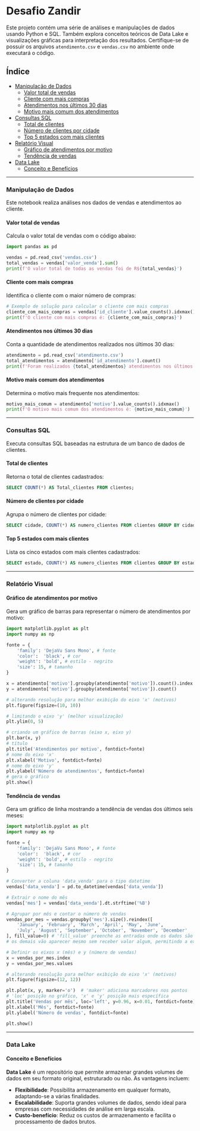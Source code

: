 # Desafio Zandir

Este projeto contém uma série de análises e manipulações de dados usando Python e SQL. Também explora conceitos teóricos de Data Lake e visualizações gráficas para interpretação dos resultados. Certifique-se de possuir os arquivos `atendimento.csv` e `vendas.csv` no ambiente onde executará o código.

## Índice

- [Manipulação de Dados](#manipulação-de-dados)
  - [Valor total de vendas](#valor-total-de-vendas)
  - [Cliente com mais compras](#cliente-com-mais-compras)
  - [Atendimentos nos últimos 30 dias](#atendimentos-nos-últimos-30-dias)
  - [Motivo mais comum dos atendimentos](#motivo-mais-comum-dos-atendimentos)
- [Consultas SQL](#consultas-sql)
  - [Total de clientes](#total-de-clientes)
  - [Número de clientes por cidade](#número-de-clientes-por-cidade)
  - [Top 5 estados com mais clientes](#top-5-estados-com-mais-clientes)
- [Relatório Visual](#relatório-visual)
  - [Gráfico de atendimentos por motivo](#gráfico-de-atendimentos-por-motivo)
  - [Tendência de vendas](#tendência-de-vendas)
- [Data Lake](#data-lake)
  - [Conceito e Benefícios](#conceito-e-benefícios)

---

### Manipulação de Dados

Este notebook realiza análises nos dados de vendas e atendimentos ao cliente.

#### Valor total de vendas

Calcula o valor total de vendas com o código abaixo:

```python
import pandas as pd

vendas = pd.read_csv('vendas.csv')
total_vendas = vendas['valor_venda'].sum()
print(f'O valor total de todas as vendas foi de R${total_vendas}')
```

#### Cliente com mais compras

Identifica o cliente com o maior número de compras:

```python
# Exemplo de solução para calcular o cliente com mais compras
cliente_com_mais_compras = vendas['id_cliente'].value_counts().idxmax()
print(f'O cliente com mais compras é: {cliente_com_mais_compras}')
```

#### Atendimentos nos últimos 30 dias

Conta a quantidade de atendimentos realizados nos últimos 30 dias:

```python
atendimento = pd.read_csv('atendimento.csv')
total_atendimentos = atendimento['id_atendimento'].count()
print(f'Foram realizados {total_atendimentos} atendimentos nos últimos 30 dias.')
```

#### Motivo mais comum dos atendimentos

Determina o motivo mais frequente nos atendimentos:

```python
motivo_mais_comum = atendimento['motivo'].value_counts().idxmax()
print(f'O motivo mais comum dos atendimentos é: {motivo_mais_comum}')
```

---

### Consultas SQL

Executa consultas SQL baseadas na estrutura de um banco de dados de clientes.

#### Total de clientes

Retorna o total de clientes cadastrados:

```sql
SELECT COUNT(*) AS Total_clientes FROM clientes;
```

#### Número de clientes por cidade

Agrupa o número de clientes por cidade:

```sql
SELECT cidade, COUNT(*) AS numero_clientes FROM clientes GROUP BY cidade;
```

#### Top 5 estados com mais clientes

Lista os cinco estados com mais clientes cadastrados:

```sql
SELECT estado, COUNT(*) AS numero_clientes FROM clientes GROUP BY estado ORDER BY numero_clientes DESC LIMIT 5;
```

---

### Relatório Visual

#### Gráfico de atendimentos por motivo

Gera um gráfico de barras para representar o número de atendimentos por motivo:

```python
import matplotlib.pyplot as plt
import numpy as np

fonte = {
    'family': 'DejaVu Sans Mono', # fonte
    'color':  'black', # cor
    'weight': 'bold', # estilo - negrito
    'size': 15, # tamanho
}

x = atendimento['motivo'].groupby(atendimento['motivo']).count().index
y = atendimento['motivo'].groupby(atendimento['motivo']).count()

# alterando resolução para melhor exibição do eixo 'x' (motivos)
plt.figure(figsize=(10, 10))

# limitando o eixo 'y' (melhor visualização)
plt.ylim(0, 5)

# criando um gráfico de barras (eixo x, eixo y)
plt.bar(x, y)
# título
plt.title('Atendimentos por motivo', fontdict=fonte)
# nome do eixo 'x'
plt.xlabel('Motivo', fontdict=fonte)
# nome do eixo 'y'
plt.ylabel('Número de atendimentos', fontdict=fonte)
# gera o gráfico
plt.show()
```

#### Tendência de vendas

Gera um gráfico de linha mostrando a tendência de vendas dos últimos seis meses:

```python
import matplotlib.pyplot as plt
import numpy as np

fonte = {
    'family': 'DejaVu Sans Mono', # fonte
    'color':  'black', # cor
    'weight': 'bold', # estilo - negrito
    'size': 15, # tamanho
}

# Converter a coluna 'data_venda' para o tipo datetime
vendas['data_venda'] = pd.to_datetime(vendas['data_venda'])

# Extrair o nome do mês
vendas['mes'] = vendas['data_venda'].dt.strftime('%B')

# Agrupar por mês e contar o número de vendas
vendas_por_mes = vendas.groupby('mes').size().reindex([
    'January', 'February', 'March', 'April', 'May', 'June',
    'July', 'August', 'September', 'October', 'November', 'December'
], fill_value=0) # 'fill_value' preenche as entradas onde os dados são ausentes, no caso como apenas o mês de setembro possui entrada
# os demais vão aparecer mesmo sem receber valor algum, permitindo a exibição da 'tendência de vendas' de maneria mais clara

# Definir os eixos x (mês) e y (número de vendas)
x = vendas_por_mes.index
y = vendas_por_mes.values

# alterando resolução para melhor exibição do eixo 'x' (motivos)
plt.figure(figsize=(12, 12))

plt.plot(x, y, marker='o')  # 'maker' adiciona marcadores nos pontos
# 'loc' posição no gráfico, 'x' e 'y' posição mais específica
plt.title('Vendas por mês', loc='left', y=0.96, x=0.01, fontdict=fonte)
plt.xlabel('Mês', fontdict=fonte)
plt.ylabel('Número de vendas', fontdict=fonte)

plt.show()
```

---

### Data Lake

#### Conceito e Benefícios

**Data Lake** é um repositório que permite armazenar grandes volumes de dados em seu formato original, estruturado ou não. As vantagens incluem:

- **Flexibilidade**: Possibilita armazenamento em qualquer formato, adaptando-se a várias finalidades.
- **Escalabilidade**: Suporta grandes volumes de dados, sendo ideal para empresas com necessidades de análise em larga escala.
- **Custo-benefício**: Reduz os custos de armazenamento e facilita o processamento de dados brutos.
